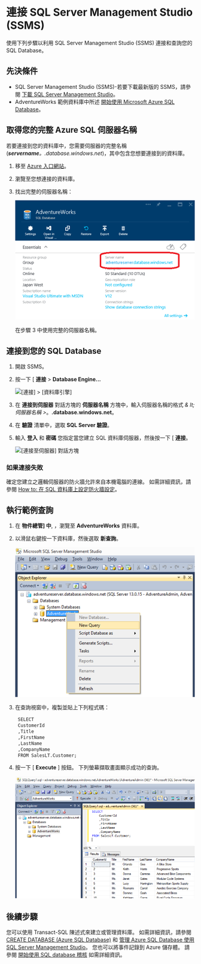 <properties
   pageTitle="如何使用 SSMS 連接到 Azure SQL Database | Microsoft Azure"
   description="了解如何使用 SSMS 連接到 Azure SQL Database。"
   services="sql-database"
   documentationCenter=""
   authors="sidneyh"
   manager="jeffreyg"
   editor=""
   tags=""/>
<tags
   ms.service="sql-database"
   ms.devlang="na"
   ms.topic="article"
   ms.tgt_pltfrm="na"
   ms.workload="data-management"
   ms.date="09/14/2015"
   ms.author="sidneyh"/>

# 連接 SQL Server Management Studio (SSMS)

使用下列步驟以利用 SQL Server Management Studio (SSMS) 連接和查詢您的 SQL Database。

## 先決條件

* SQL Server Management Studio (SSMS)-若要下載最新版的 SSMS，請參閱 [下載 SQL Server Management Studio](https://msdn.microsoft.com/library/mt238290.aspx)。
* AdventureWorks 範例資料庫中所述 [開始使用 Microsoft Azure SQL Database](sql-database-get-started.md)。


## 取得您的完整 Azure SQL 伺服器名稱

若要連接到您的資料庫中，您需要伺服器的完整名稱 (***servername**。.database.windows.net*)，其中包含您想要連接到的資料庫。

1. 移至 [Azure 入口網站](https://portal.azure.com)。
2. 瀏覽至您想連接的資料庫。
3. 找出完整的伺服器名稱：

    ![完整伺服器名稱][6]

    在步驟 3 中使用完整的伺服器名稱。



## 連接到您的 SQL Database

1. 開啟 SSMS。
2. 按一下 [ **連接** > **Database Engine...**

    ![[連接] > [資料庫引擎]][7]

2. 在 **連接到伺服器** 對話方塊的 **伺服器名稱** 方塊中，輸入伺服器名稱的格式 *& lt; 伺服器名稱 >*。**.database.windows.net**。
3. 在 **驗證** 清單中，選取 **SQL Server 驗證**。
4. 輸入 **登入** 和 **密碼** 您指定當您建立 SQL 資料庫伺服器，然後按一下 [ **連接**。

    ![[連接至伺服器] 對話方塊][2]



### 如果連接失敗
確定您建立之邏輯伺服器的防火牆允許來自本機電腦的連線。 如需詳細資訊，請參閱 [How to: 在 SQL 資料庫上設定防火牆設定](sql-database-configure-firewall-settings.md)。

## 執行範例查詢

1. 在 **物件總管] 中**, ，瀏覽至 **AdventureWorks** 資料庫。
2. 以滑鼠右鍵按一下資料庫，然後選取 **新查詢**。

    ![新增查詢][4]

3. 在查詢視窗中，複製並貼上下列程式碼：

        SELECT
        CustomerId
        ,Title
        ,FirstName
        ,LastName
        ,CompanyName
        FROM SalesLT.Customer;

4. 按一下 [ **Execute** ] 按鈕。  下列螢幕擷取畫面顯示成功的查詢。

    ![成功][5]




## 後續步驟
您可以使用 Transact-SQL 陳述式來建立或管理資料庫。 如需詳細資訊，請參閱 [CREATE DATABASE (Azure SQL Database)](https://msdn.microsoft.com/library/dn268335.aspx) 和 [管理 Azure SQL Database 使用 SQL Server Management Studio](sql-database-manage-azure-ssms.md)。 您也可以將事件記錄到 Azure 儲存體。 請參閱 [開始使用 SQL database 稽核](sql-database-auditing-get-started.md) 如需詳細資訊。

<!--Image references-->

[1]:./media/sql-database-connect-to-database/1-download.png
[2]:./media/sql-database-connect-to-database/2-connect.png
[3]:./media/sql-database-connect-to-database/3-connect-to-database.png
[4]:./media/sql-database-connect-to-database/4-run-query.png
[5]:./media/sql-database-connect-to-database/5-success.png
[6]:./media/sql-database-connect-to-database/server-name.png
[7]:./media/sql-database-connect-to-database/connect-dbengine.png

